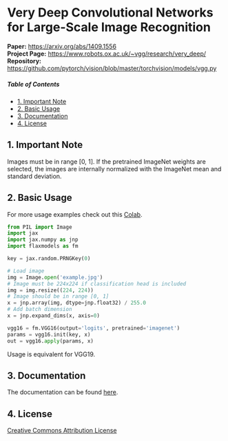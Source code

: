 # Very Deep Convolutional Networks for Large-Scale Image Recognition

<b>Paper:</b> <a href="https://arxiv.org/abs/1409.1556">https://arxiv.org/abs/1409.1556</a>  
<b>Project Page:</b> <a href="https://www.robots.ox.ac.uk/~vgg/research/very_deep/">https://www.robots.ox.ac.uk/~vgg/research/very_deep/</a>  
<b>Repository:</b> <a href="https://github.com/pytorch/vision/blob/master/torchvision/models/vgg.py">https://github.com/pytorch/vision/blob/master/torchvision/models/vgg.py</a>

##### Table of Contents 
* [1. Important Note](#note)
* [2. Basic Usage](#usage)
* [3. Documentation](#documentation)
* [4. License](#license)


<a name="note"></a>
## 1. Important Note
Images must be in range [0, 1]. If the pretrained ImageNet weights are selected, the images are internally normalized with the ImageNet mean and standard deviation.

<a name="usage"></a>
## 2. Basic Usage
For more usage examples check out this [Colab](vgg_demo.ipynb).

```python
from PIL import Image
import jax
import jax.numpy as jnp
import flaxmodels as fm

key = jax.random.PRNGKey(0)

# Load image
img = Image.open('example.jpg')
# Image must be 224x224 if classification head is included
img = img.resize((224, 224))
# Image should be in range [0, 1]
x = jnp.array(img, dtype=jnp.float32) / 255.0
# Add batch dimension
x = jnp.expand_dims(x, axis=0)

vgg16 = fm.VGG16(output='logits', pretrained='imagenet')
params = vgg16.init(key, x)
out = vgg16.apply(params, x)

```
Usage is equivalent for VGG19.

<a name="documentation"></a>
## 3. Documentation
The documentation can be found [here](../../docs/Documentation.md#vgg).

<a name="license"></a>
## 4. License
<a href="https://creativecommons.org/licenses/by/4.0/">Creative Commons Attribution License</a>
